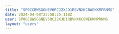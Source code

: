 ```yaml
---
title: "SP0CCBWSGGNEV6RCJ2XJD1RBVNXKC8WEKKMPRNMG"
date: 2024-04-08T22:58:25.118Z
user: SP0CCBWSGGNEV6RCJ2XJD1RBVNXKC8WEKKMPRNMG
layout: "users"
---
```

    